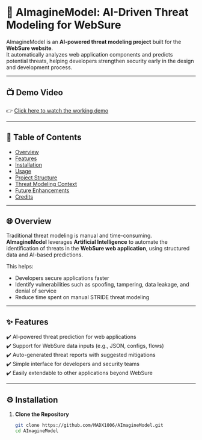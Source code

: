 # 🔐 AImagineModel: AI-Driven Threat Modeling for WebSure

AImagineModel is an **AI-powered threat modeling project** built for the **WebSure website**.  
It automatically analyzes web application components and predicts potential threats, helping developers strengthen security early in the design and development process.

---

## 📺 Demo Video

👉 [Click here to watch the working demo](https://drive.google.com/file/d/13DAYVOa8tqF5fFZgy1xQ1DgcPA17eZky/view?usp=drive_link)

---

## 📖 Table of Contents
- [Overview](#-overview)
- [Features](#-features)
- [Installation](#-installation)
- [Usage](#-usage)
- [Project Structure](#-project-structure)
- [Threat Modeling Context](#-threat-modeling-context)
- [Future Enhancements](#-future-enhancements)
- [Credits](#-credits)

---

## 🌐 Overview

Traditional threat modeling is manual and time-consuming.  
**AImagineModel** leverages **Artificial Intelligence** to automate the identification of threats in the **WebSure web application**, using structured data and AI-based predictions.

This helps:
- Developers secure applications faster  
- Identify vulnerabilities such as spoofing, tampering, data leakage, and denial of service  
- Reduce time spent on manual STRIDE threat modeling  

---

## ✨ Features

✔️ AI-powered threat prediction for web applications  
✔️ Support for WebSure data inputs (e.g., JSON, configs, flows)  
✔️ Auto-generated threat reports with suggested mitigations  
✔️ Simple interface for developers and security teams  
✔️ Easily extendable to other applications beyond WebSure  

---

## ⚙️ Installation

1. **Clone the Repository**
   ```bash
   git clone https://github.com/MADX1006/AImagineModel.git
   cd AImagineModel
